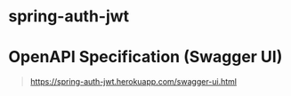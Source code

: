 # spring-auth-jwt

# OpenAPI Specification (Swagger UI)
>https://spring-auth-jwt.herokuapp.com/swagger-ui.html